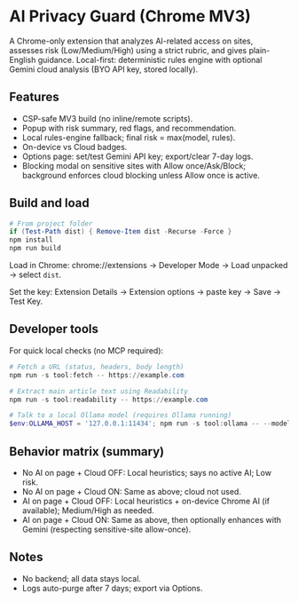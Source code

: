 # AI Privacy Guard (Chrome MV3)

A Chrome-only extension that analyzes AI-related access on sites, assesses risk (Low/Medium/High) using a strict rubric, and gives plain-English guidance. Local-first: deterministic rules engine with optional Gemini cloud analysis (BYO API key, stored locally).

## Features
- CSP-safe MV3 build (no inline/remote scripts).
- Popup with risk summary, red flags, and recommendation.
- Local rules-engine fallback; final risk = max(model, rules).
- On-device vs Cloud badges.
- Options page: set/test Gemini API key; export/clear 7-day logs.
- Blocking modal on sensitive sites with Allow once/Ask/Block; background enforces cloud blocking unless Allow once is active.

## Build and load
```powershell
# From project folder
if (Test-Path dist) { Remove-Item dist -Recurse -Force }
npm install
npm run build
```
Load in Chrome: chrome://extensions → Developer Mode → Load unpacked → select `dist`.

Set the key: Extension Details → Extension options → paste key → Save → Test Key.

## Developer tools
For quick local checks (no MCP required):

```powershell
# Fetch a URL (status, headers, body length)
npm run -s tool:fetch -- https://example.com

# Extract main article text using Readability
npm run -s tool:readability -- https://example.com

# Talk to a local Ollama model (requires Ollama running)
$env:OLLAMA_HOST = '127.0.0.1:11434'; npm run -s tool:ollama -- --model llama3.2:3b --prompt "Say hi in one short sentence."
```

## Behavior matrix (summary)
- No AI on page + Cloud OFF: Local heuristics; says no active AI; Low risk.
- No AI on page + Cloud ON: Same as above; cloud not used.
- AI on page + Cloud OFF: Local heuristics + on-device Chrome AI (if available); Medium/High as needed.
- AI on page + Cloud ON: Same as above, then optionally enhances with Gemini (respecting sensitive-site allow-once).

## Notes
- No backend; all data stays local.
- Logs auto-purge after 7 days; export via Options.

